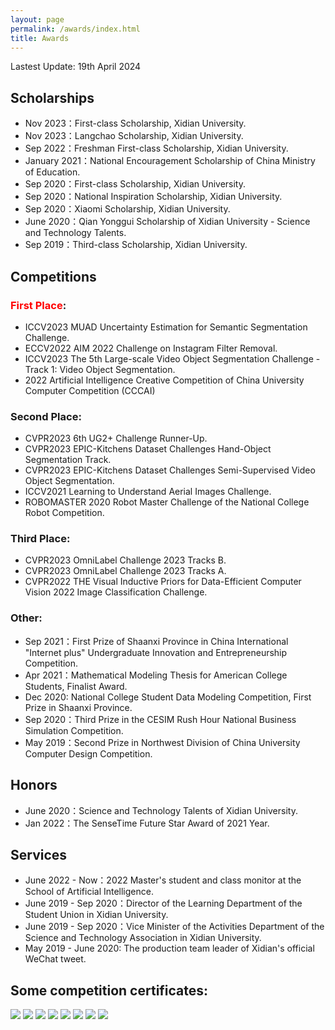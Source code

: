 ```yaml
---
layout: page
permalink: /awards/index.html
title: Awards
---
```


<!-- Lastest Update: 27th Aug 2023 &nbsp; [中文版本 (Chinese Version)](https://caihanlin.com/file/awards-zh/) -->
Lastest Update: 19th April 2024

## Scholarships

- Nov 2023：First-class Scholarship, Xidian University.
- Nov 2023：Langchao Scholarship, Xidian University.
- Sep 2022：Freshman First-class Scholarship, Xidian University.
- January 2021：National Encouragement Scholarship of China Ministry of Education.
- Sep 2020：First-class Scholarship, Xidian University.
- Sep 2020：National Inspiration Scholarship, Xidian University.
- Sep 2020：Xiaomi Scholarship, Xidian University.
- June 2020：Qian Yonggui Scholarship of Xidian University - Science and Technology Talents.
- Sep 2019：Third-class Scholarship, Xidian University.

## Competitions

### **<font color='red'>First Place</font>**:
- ICCV2023 MUAD Uncertainty Estimation for Semantic Segmentation Challenge.
- ECCV2022 AIM 2022 Challenge on Instagram Filter Removal.
- ICCV2023 The 5th Large-scale Video Object Segmentation Challenge - Track 1: Video Object Segmentation.
- 2022 Artificial Intelligence Creative Competition of China University Computer Competition (CCCAI)

### Second Place:
- CVPR2023 6th UG2+ Challenge Runner-Up.
- CVPR2023 EPIC-Kitchens Dataset Challenges Hand-Object Segmentation Track.
- CVPR2023 EPIC-Kitchens Dataset Challenges Semi-Supervised Video Object Segmentation.
- ICCV2021 Learning to Understand Aerial Images Challenge.
- ROBOMASTER 2020 Robot Master Challenge of the National College Robot Competition.

### Third Place:
- CVPR2023 OmniLabel Challenge 2023 Tracks B.
- CVPR2023 OmniLabel Challenge 2023 Tracks A.
- CVPR2022 THE Visual Inductive Priors for Data-Efficient Computer Vision 2022 Image Classification Challenge.

### Other:

- Sep 2021：First Prize of Shaanxi Province in China International "Internet plus" Undergraduate Innovation and Entrepreneurship Competition.
- Apr 2021：Mathematical Modeling Thesis for American College Students, Finalist Award.
- Dec 2020: National College Student Data Modeling Competition, First Prize in Shaanxi Province.
- Sep 2020：Third Prize in the CESIM Rush Hour National Business Simulation Competition.
- May 2019：Second Prize in Northwest Division of China University Computer Design Competition.

## Honors

- June 2020：Science and Technology Talents of Xidian University.
- Jan 2022：The SenseTime Future Star Award of 2021 Year.

## Services

- June 2022 - Now：2022 Master's student and class monitor at the School of Artificial Intelligence.
- June 2019 - Sep 2020：Director of the Learning Department of the Student Union in Xidian University.
- June 2019 - Sep 2020：Vice Minister of the Activities Department of the Science and Technology Association in Xidian University.
- May 2019 - June 2020: The production team leader of Xidian's official WeChat tweet.

## Some competition certificates:
<img src="/images/iccv20231.jpg">

<img src="/images/SenseTimeFutureStar.jpg">

<img src="/images/AIM_cerificates.png">

<img src="/images/MUAD_certificate.png">

<img src="/images/Epic_certificate.png">

<img src="/images/CCCCAI.png">

<img src="/images/Internet+.jpg">

<img src="/images/RM.jpg">

